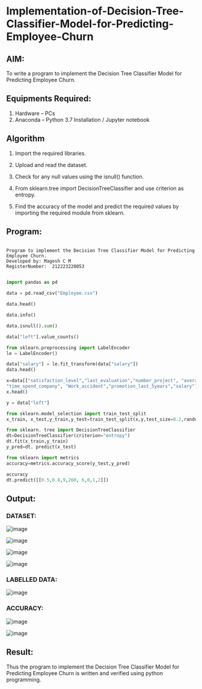 # Implementation-of-Decision-Tree-Classifier-Model-for-Predicting-Employee-Churn

## AIM:
To write a program to implement the Decision Tree Classifier Model for Predicting Employee Churn.

## Equipments Required:
1. Hardware – PCs
2. Anaconda – Python 3.7 Installation / Jupyter notebook

## Algorithm
1. Import the required libraries.

2. Upload and read the dataset.

3. Check for any null values using the isnull() function.

4. From sklearn.tree import DecisionTreeClassifier and use criterion as entropy.

5. Find the accuracy of the model and predict the required values by importing the required module from sklearn.

## Program:
```

Program to implement the Decision Tree Classifier Model for Predicting Employee Churn.
Developed by: Magesh C M
RegisterNumber:  212223220053

```

```python

import pandas as pd

data = pd.read_csv("Employee.csv")

data.head()

data.info()

data.isnull().sum()

data["left"].value_counts()

from sklearn.preprocessing import LabelEncoder
le = LabelEncoder()

data["salary"] = le.fit_transform(data["salary"])
data.head()

x=data[["satisfaction_level","last_evaluation","number_project", "average_montly_hours",
"time_spend_company", "Work_accident","promotion_last_5years","salary"]]
x.head()

y = data["left"]

from sklearn.model_selection import train_test_split
x_train, x_test,y_train,y_test=train_test_split(x,y,test_size=0.2,random_state=100)

from sklearn. tree import DecisionTreeClassifier
dt=DecisionTreeClassifier(criterion="entropy")
dt.fit(x_train,y_train)
y_pred=dt. predict(x_test)

from sklearn import metrics
accuracy=metrics.accuracy_score(y_test,y_pred)

accuracy
dt.predict([[0.5,0.8,9,260, 6,0,1,2]])

```

## Output:

### DATASET:

![image](https://github.com/user-attachments/assets/99fb663f-8269-4e8c-8f01-6a19cab16ffa)

![image](https://github.com/user-attachments/assets/582459c4-ffd6-41f3-ae49-43d2a021fe99)

![image](https://github.com/user-attachments/assets/af4951cd-4eba-43c2-b025-c738c78d028d)

![image](https://github.com/user-attachments/assets/22927521-9276-4632-a431-1d3c3deff7c5)




### LABELLED DATA:

![image](https://github.com/user-attachments/assets/9ad48017-5be8-4ef1-82de-86cb8b260e14)


### ACCURACY:

![image](https://github.com/user-attachments/assets/73d19cd0-bc51-4df0-9d13-dd7eb2af3799)

![image](https://github.com/user-attachments/assets/3b7c34eb-a9e5-4042-8b24-8719cc665187)




## Result:
Thus the program to implement the  Decision Tree Classifier Model for Predicting Employee Churn is written and verified using python programming.
